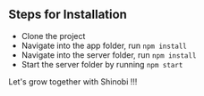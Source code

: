 ## Steps for Installation
- Clone the project
- Navigate into the app folder, run `npm install`
- Navigate into the server folder, run `npm install`
- Start the server folder by running `npm start`

Let's grow together with Shinobi !!!
